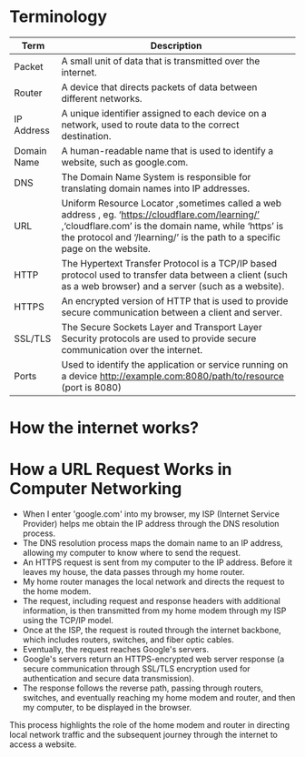 # Terminology

| Term        | Description                                                                                                                                                                                                                           |
| ----------- | ------------------------------------------------------------------------------------------------------------------------------------------------------------------------------------------------------------------------------------- |
| Packet      | A small unit of data that is transmitted over the internet.                                                                                                                                                                           |
| Router      | A device that directs packets of data between different networks.                                                                                                                                                                     |
| IP Address  | A unique identifier assigned to each device on a network, used to route data to the correct destination.                                                                                                                              |
| Domain Name | A human-readable name that is used to identify a website, such as google.com.                                                                                                                                                         |
| DNS         | The Domain Name System is responsible for translating domain names into IP addresses.                                                                                                                                                 |
| URL         | Uniform Resource Locator ,sometimes called a web address , eg. ‘https://cloudflare.com/learning/’ ,‘cloudflare.com’ is the domain name, while ‘https’ is the protocol and ‘/learning/’ is the path to a specific page on the website. |
| HTTP        | The Hypertext Transfer Protocol is a TCP/IP based protocol used to transfer data between a client (such as a web browser) and a server (such as a website).                                                                           |
| HTTPS       | An encrypted version of HTTP that is used to provide secure communication between a client and server.                                                                                                                                |
| SSL/TLS     | The Secure Sockets Layer and Transport Layer Security protocols are used to provide secure communication over the internet.                                                                                                           |
| Ports       | Used to identify the application or service running on a device http://example.com:8080/path/to/resource (port is 8080)                                                                                                               |

# How the internet works?

# How a URL Request Works in Computer Networking

- When I enter 'google.com' into my browser, my ISP (Internet Service Provider) helps me obtain the IP address through the DNS resolution process.
- The DNS resolution process maps the domain name to an IP address, allowing my computer to know where to send the request.
- An HTTPS request is sent from my computer to the IP address. Before it leaves my house, the data passes through my home router.
- My home router manages the local network and directs the request to the home modem.
- The request, including request and response headers with additional information, is then transmitted from my home modem through my ISP using the TCP/IP model.
- Once at the ISP, the request is routed through the internet backbone, which includes routers, switches, and fiber optic cables.
- Eventually, the request reaches Google's servers.
- Google's servers return an HTTPS-encrypted web server response (a secure communication through SSL/TLS encryption used for authentication and secure data transmission).
- The response follows the reverse path, passing through routers, switches, and eventually reaching my home modem and router, and then my computer, to be displayed in the browser.

This process highlights the role of the home modem and router in directing local network traffic and the subsequent journey through the internet to access a website.
